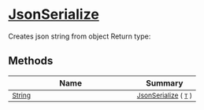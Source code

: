 # [JsonSerialize](./SerializationHelper-100664031.md)

Creates json string from object
Return type:
## Methods

| Name | Summary | 
| --- | --- | 
| <sub>[String](https://docs.microsoft.com/en-us/dotnet/api/System.String)</sub><img width=200/>| <sub>[JsonSerialize](./SerializationHelper-100664031.md) ( [`T`](./SerializationHelper-100664031.md) )</sub>| <br>


